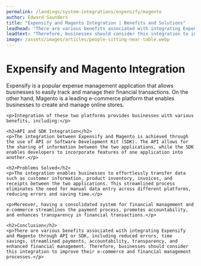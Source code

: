 ```yaml
---
permalink: /landings/system-integrations/expensify/magento
author: Edward Saunders
title: "Expensify and Magento Integration | Benefits and Solutions"
leadhead: "There are various benefits associated with integrating Expensify and Magento through API or SDK, including reduced errors, time savings, streamlined payments, accountability, transparency, and enhanced financial management"
leadtext: "Therefore, businesses should consider this integration to improve their e-commerce and financial management processes."
image: /assets/images/articles/people-sitting-near-table.webp
---
```

<div class="arttext">	<h1>Expensify and Magento Integration</h1>
	<p>Expensify is a popular expense management application that allows businesses to easily track and manage their financial transactions. On the other hand, Magento is a leading e-commerce platform that enables businesses to create and manage online stores.</p>

	<p>Integration of these two platforms provides businesses with various benefits, including:</p>

	<h2>API and SDK Integration</h2>
	<p>The integration between Expensify and Magento is achieved through the use of API or Software Development Kit (SDK). The API allows for the sharing of information between the two applications, while the SDK enables developers to incorporate features of one application into another.</p>

	<h2>Problems Solved</h2>
	<p>The integration enables businesses to effortlessly transfer data such as customer information, product inventory, invoices, and receipts between the two applications. This streamlined process eliminates the need for manual data entry across different platforms, reducing errors and saving time.</p>

	<p>Moreover, having a consolidated system for financial management and e-commerce streamlines the payment process, promotes accountability, and enhances transparency in financial transactions.</p>

	<h2>Conclusion</h2>
	<p>There are various benefits associated with integrating Expensify and Magento through API or SDK, including reduced errors, time savings, streamlined payments, accountability, transparency, and enhanced financial management. Therefore, businesses should consider this integration to improve their e-commerce and financial management processes.</p>

</div>